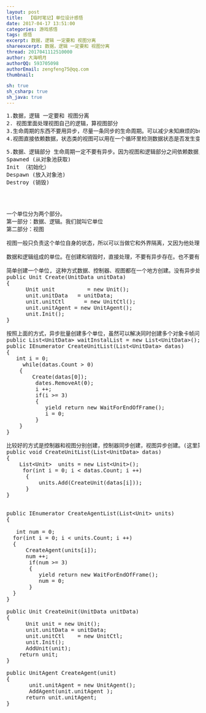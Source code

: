 ```yaml
---
layout: post
title:  【临时笔记】单位设计感悟
date: 2017-04-17 13:51:00
categories: 游戏感悟
tags: 感悟
excerpt: 数据，逻辑 一定要和 视图分离
shareexcerpt: 数据，逻辑 一定要和 视图分离
thread: 2017041112510000
author: 大海明月
authorQQ: 593705098
authorEmail: zengfeng75@qq.com
thumbnail:

sh: true
sh_csharp: true
sh_java: true
---
```


<pre>
1.数据，逻辑 一定要和 视图分离
2. 视图里面处理视图自己的逻辑，算视图部分
3.生命周期的东西不要用异步，尽量一条同步的生命周期。可以减少未知麻烦的bug。逻辑部分就可以直接设置数据，不用过多异常检测。
4.视图直接依赖数据，状态类的视图可以用在一个循环里检测数据状态是否发生变化，从而去改变视图。
</pre>



<pre>
5.数据、逻辑部分 生命周期一定不要有异步。因为视图和逻辑部分之间依赖数据，异步的话可能还得等待处理 太麻烦 还容易出错。一般生命周期不要过多。
Spawned (从对象池获取)
Init （初始化）
Despawn (放入对象池)
Destroy (销毁)
</pre>



<pre>



一个单位分为两个部分。
第一部分：数据、逻辑。我们就叫它单位
第二部分：视图

视图一般只负责这个单位自身的状态，所以可以当做它和外界隔离，又因为他处理的东西比较销毁，所以他可以异步处理。

数据和逻辑组成的单位。在创建和销毁时，直接处理，不要有异步存在。也不要有批量异步处理。因为其他逻辑可能需要依赖它，他是对其他单位开放的。

简单创建一个单位, 这种方式数据、控制器、视图都在一个地方创建。没有异步处理，对于同时创建很多单位是不合适的
public Unit Create(UnitData unitData)
{
      Unit unit          = new Unit();
      unit.unitData   = unitData;
      unit.unitCtl      = new UnitCtl();
      unit.unitAgent = new UnitAgent();
      unit.Init();
}

按照上面的方式，异步批量创建多个单位，虽然可以解决同时创建多个对象卡帧问题，但是浅藏着很大的风险。比如正常情况下其他逻辑需要调用这个单位，可是这个单位还在等待创建。
public List&lt;UnitData&gt; waitInstalList = new List&lt;UnitData&gt;();
public IEnumerator CreateUnitList(List&lt;UnitData&gt; datas)
{
   int i = 0;
     while(datas.Count &gt; 0)
    {
        Create(datas[0]);
         dates.RemoveAt(0);
         i ++;
         if(i &gt;= 3)
         {
            yield return new WaitForEndOfFrame();
            i = 0;
         }
    }
}

比较好的方式是控制器和视图分别创建，控制器同步创建，视图异步创建。(这里简单写一下，创建对象没用工厂，对象池。这里没有处理单位已销毁视图不创建)
public void CreateUnitList(List&lt;UnitData&gt; datas)
{
    List&lt;Unit&gt;  units = new List&lt;Unit&gt;(); 
     for(int i = 0; i &lt; datas.Count; i ++)
      {
          units.Add(CreateUnit(datas[i]));
      }
}


public IEnumerator CreateAgentList(List&lt;Unit&gt; units)
{

   int num = 0;
  for(int i = 0; i &lt; units.Count; i ++)
  {
      CreateAgent(units[i]);
      num ++;
       if(num &gt;= 3)
       {
          yield return new WaitForEndOfFrame();
          num = 0;
       }
  }
}

public Unit CreateUnit(UnitData unitData)
{
      Unit unit = new Unit();
      unit.unitData = unitData;
      unit.unitCtl    = new UnitCtl;
      unit.Init();
      AddUnit(unit);
    return unit;
}

public UnitAgent CreateAgent(unit)
{
       unit.unitAgent = new UnitAgent();
       AddAgent(unit.unitAgent );
      return unit.unitAgent;
}

</pre>
